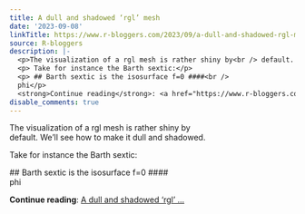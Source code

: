 ```yaml
---
title: A dull and shadowed ‘rgl’ mesh
date: '2023-09-08'
linkTitle: https://www.r-bloggers.com/2023/09/a-dull-and-shadowed-rgl-mesh/
source: R-bloggers
description: |-
  <p>The visualization of a rgl mesh is rather shiny by<br /> default. We’ll see how to make it dull and shadowed.</p>
  <p> Take for instance the Barth sextic:</p>
  <p> ## Barth sextic is the isosurface f=0 ####<br />
  phi</p>
  <strong>Continue reading</strong>: <a href="https://www.r-bloggers.com/2023/09/a-dull-and-shadowed-rgl-mesh/">A dull and shadowed ‘rgl’ ...
disable_comments: true
---
```

<p>The visualization of a rgl mesh is rather shiny by<br /> default. We’ll see how to make it dull and shadowed.</p>
<p> Take for instance the Barth sextic:</p>
<p> ## Barth sextic is the isosurface f=0 ####<br />
phi</p>
<strong>Continue reading</strong>: <a href="https://www.r-bloggers.com/2023/09/a-dull-and-shadowed-rgl-mesh/">A dull and shadowed ‘rgl’ ...